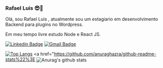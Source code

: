 ### Rafael Luis 😎👾


Olá, sou Rafael Luis , atualmente sou um estagiario em desenvolvimento Backend para plugins no Wordpress.

Em meu tempo livre estudo Node e React JS.

[![Linkedin Badge](https://img.shields.io/badge/-Rafael%20Luis-282a36?style=flat-square&logo=Linkedin&logoColor=white&link=https://www.linkedin.com/in/rafaelluisalves)](https://www.linkedin.com/in/rafaelluisalves/) 
[![Gmail Badge](https://img.shields.io/badge/-rafaell.alves16062002@gmail.com-282a36?style=flat-square&logo=Gmail&logoColor=red&link=mailto:rafaell.alves16062002@gmail.com)](mailto:rafaell.alves16062002@gmail.com)

[![Top Langs](https://github-readme-stats.vercel.app/api/top-langs/?username=rafaell-alves&layout=compact&theme=radical)](https://github.com/anuraghazra/github-readme-stats)
<a href="https://github.com/anuraghazra/github-readme-stats%22%3E
  <img align="center" src="https://github-readme-stats.vercel.app/api?username=rafaell-alves&show_icons=true&include_all_commits=true&theme=material-palenight" alt="Anurag's github stats" />
</a>
